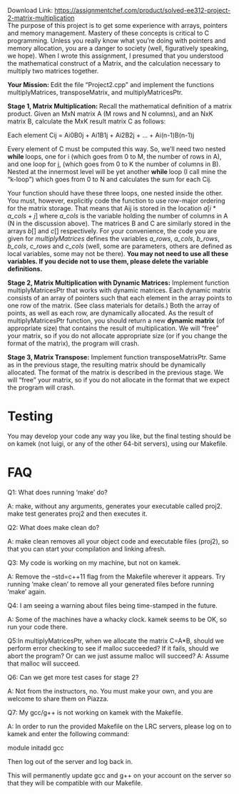 Download Link: https://assignmentchef.com/product/solved-ee312-project-2-matrix-multiplication
<br>
The purpose of this project is to get some experience with arrays, pointers and memory management. Mastery of these concepts is critical to C programming. Unless you really know what you’re doing with pointers and memory allocation, you are a danger to society (well, figuratively speaking, we hope). When I wrote this assignment, I presumed that you understood the mathematical construct of a Matrix, and the calculation necessary to multiply two matrices together.




<strong>Your Mission: </strong>Edit the file “Project2.cpp” and implement the functions multiplyMatrices, transposeMatrix, and multiplyMatricesPtr.




<strong>Stage 1, Matrix Multiplication: </strong>Recall the mathematical definition of a matrix product. Given an MxN matrix A (M rows and N columns), and an NxK matrix B, calculate the MxK result matrix C as follows:




Each element Cij = Ai0B0j + Ai1B1j + Ai2B2j + … + Ai(n-1)B(n-1)j




Every element of C must be computed this way. So, we’ll need two nested <strong>while </strong>loops, one for i (which goes from 0 to M, the number of rows in A), and one loop for j, (which goes from 0 to K the number of columns in B). Nested at the innermost level will be yet another <strong>while </strong>loop (I call mine the “k-loop”) which goes from 0 to N and calculates the sum for each Cij.




Your function should have these three loops, one nested inside the other. You must, however, explicitly code the function to use row-major ordering for the matrix storage. That means that Aij is stored in the location <em>a</em>[<em>i </em>* <em>a_cols </em>+ <em>j</em>] where <em>a_cols </em>is the variable holding the number of columns in A (N in the discussion above). The matrices B and C are similarly stored in the arrays <em>b</em>[] and <em>c</em>[] respectively. For your convenience, the code you are given for <em>multiplyMatrices </em>defines the variables <em>a_rows</em>, <em>a_cols</em>, <em>b_rows</em>, <em>b_cols</em>, <em>c_rows </em>and <em>c_cols </em>(well, some are parameters, others are defined as local variables, some may not be there). <strong>You may not need to use all these variables. If you decide not to use them, please delete the variable definitions. </strong>

<strong> </strong>

<strong>Stage 2, Matrix Multiplication with Dynamic Matrices:</strong> Implement function multiplyMatricesPtr that works with dynamic matrices.  Each dynamic matrix consists of an array of pointers such that each element in the array points to one row of the matrix.  (See class materials for details.)  Both the array of points, as well as each row, are dynamically allocated.  As the result of multiplyMatricesPtr function, you should return a new <strong>dynamic matrix</strong> (of appropriate size) that contains the result of multiplication. We will “free” your matrix, so if you do not allocate appropriate size (or if you change the format of the matrix), the program will crash.




<strong>Stage 3, Matrix Transpose:</strong> Implement function transposeMatrixPtr.  Same as in the previous stage, the resulting matrix should be dynamically allocated.  The format of the matrix is described in the previous stage. We will “free” your matrix, so if you do not allocate in the format that we expect the program will crash.




<h1>Testing</h1>

You may develop your code any way you like, but the final testing should be on kamek (not luigi, or any of the other 64-bit servers), using our Makefile.




<h1>FAQ</h1>

Q1: What does running ‘make’ do?

A: make, without any arguments, generates your executable called proj2.  make test generates proj2 and then executes it.




Q2: What does make clean do?

A: make clean removes all your object code and executable files (proj2), so that you can start your compilation and linking afresh.




Q3: My code is working on my machine, but not on kamek.

A: Remove the –std=c++11 flag from the Makefile wherever it appears.   Try running ‘make clean’ to remove all your generated files before running ‘make’ again.




Q4: I am seeing a warning about files being time-stamped in the future.

A: Some of the machines have a whacky clock.  kamek seems to be OK, so run your code there.




Q5:In multiplyMatricesPtr, when we allocate the matrix C=A*B, should we perform error checking to see if malloc succeeded? If it fails, should we abort the program? Or can we just assume malloc will succeed? A: Assume that malloc will succeed.




Q6: Can we get more test cases for stage 2?

A: Not from the instructors, no.  You must make your own, and you are welcome to share them on Piazza.




Q7: My gcc/g++ is not working on kamek with the Makefile.

A: In order to run the provided Makefile on the LRC servers, please log on to kamek and enter the following command:

module initadd gcc

Then log out of the server and log back in.

This will permanently update gcc and g++ on your account on the server so that they will be compatible with our Makefile.








